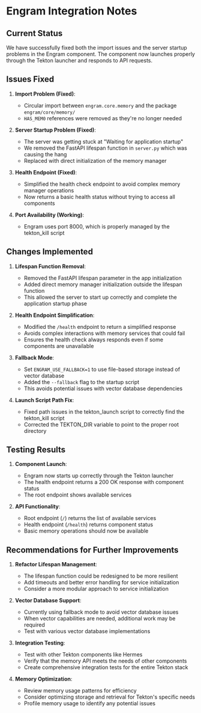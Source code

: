 # Engram Integration Notes

## Current Status

We have successfully fixed both the import issues and the server startup problems in the Engram component. The component now launches properly through the Tekton launcher and responds to API requests.

## Issues Fixed

1. **Import Problem (Fixed)**:
   - Circular import between `engram.core.memory` and the package `engram/core/memory/`
   - `HAS_MEM0` references were removed as they're no longer needed

2. **Server Startup Problem (Fixed)**:
   - The server was getting stuck at "Waiting for application startup"
   - We removed the FastAPI lifespan function in `server.py` which was causing the hang
   - Replaced with direct initialization of the memory manager

3. **Health Endpoint (Fixed)**:
   - Simplified the health check endpoint to avoid complex memory manager operations
   - Now returns a basic health status without trying to access all components

4. **Port Availability (Working)**:
   - Engram uses port 8000, which is properly managed by the tekton_kill script

## Changes Implemented

1. **Lifespan Function Removal**:
   - Removed the FastAPI lifespan parameter in the app initialization
   - Added direct memory manager initialization outside the lifespan function
   - This allowed the server to start up correctly and complete the application startup phase

2. **Health Endpoint Simplification**:
   - Modified the `/health` endpoint to return a simplified response
   - Avoids complex interactions with memory services that could fail
   - Ensures the health check always responds even if some components are unavailable

3. **Fallback Mode**:
   - Set `ENGRAM_USE_FALLBACK=1` to use file-based storage instead of vector database
   - Added the `--fallback` flag to the startup script
   - This avoids potential issues with vector database dependencies

4. **Launch Script Path Fix**:
   - Fixed path issues in the tekton_launch script to correctly find the tekton_kill script
   - Corrected the TEKTON_DIR variable to point to the proper root directory

## Testing Results

1. **Component Launch**:
   - Engram now starts up correctly through the Tekton launcher
   - The health endpoint returns a 200 OK response with component status
   - The root endpoint shows available services

2. **API Functionality**:
   - Root endpoint (`/`) returns the list of available services
   - Health endpoint (`/health`) returns component status
   - Basic memory operations should now be available

## Recommendations for Further Improvements

1. **Refactor Lifespan Management**:
   - The lifespan function could be redesigned to be more resilient
   - Add timeouts and better error handling for service initialization
   - Consider a more modular approach to service initialization

2. **Vector Database Support**:
   - Currently using fallback mode to avoid vector database issues
   - When vector capabilities are needed, additional work may be required
   - Test with various vector database implementations

3. **Integration Testing**:
   - Test with other Tekton components like Hermes
   - Verify that the memory API meets the needs of other components
   - Create comprehensive integration tests for the entire Tekton stack

4. **Memory Optimization**:
   - Review memory usage patterns for efficiency
   - Consider optimizing storage and retrieval for Tekton's specific needs
   - Profile memory usage to identify any potential issues